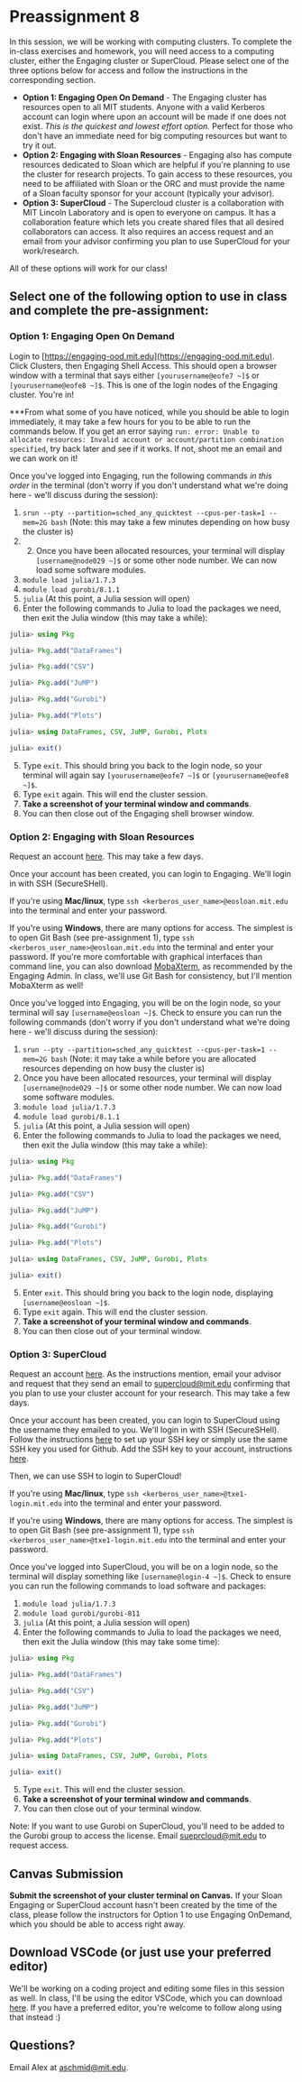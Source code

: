 # Preassignment 8

In this session, we will be working with computing clusters. To complete the in-class exercises and homework, you will need access to a computing cluster, either the Engaging cluster or SuperCloud. Please select one of the three options below for access and follow the instructions in the corresponding section.
- **Option 1: Engaging Open On Demand** - The Engaging cluster has resources open to all MIT students. Anyone with a valid Kerberos account can login where upon an account will be made if one does not exist. *This is the quickest and lowest effort option.* Perfect for those who don't have an immediate need for big computing resources but want to try it out. 
- **Option 2: Engaging with Sloan Resources** - Engaging also has compute resources dedicated to Sloan which are helpful if you're planning to use the cluster for research projects. To gain access to these resources, you need to be affiliated with Sloan or the ORC and must provide the name of a Sloan faculty sponsor for your account (typically your advisor). 
- **Option 3: SuperCloud** - The Supercloud cluster is a collaboration with MIT Lincoln Laboratory and is open to everyone on campus. It has a collaboration feature which lets you create shared files that all desired collaborators can access.  It also requires an access request and an email from your advisor confirming you plan to use SuperCloud for your work/research. 

All of these options will work for our class!

## Select one of the following option to use in class and complete the pre-assignment:

### Option 1: Engaging Open On Demand 
Login to [https://engaging-ood.mit.edu](https://engaging-ood.mit.edu). Click Clusters, then Engaging Shell Access. This should open a browser window with a terminal that says either `[yourusername@eofe7 ~]$` or `[yourusername@eofe8 ~]$`. This is one of the login nodes of the Engaging cluster. You're in! 

***From what some of you have noticed, while you should be able to login immediately, it may take a few hours for you to be able to run the commands below. If you get an error saying `run: error: Unable to allocate resources: Invalid account or account/partition combination specified`, try back later and see if it works. If not, shoot me an email and we can work on it!

Once you've logged into Engaging, run the following commands *in this order* in the terminal (don't worry if you don't understand what we're doing here - we'll discuss during the session):

1. ```srun --pty --partition=sched_any_quicktest --cpus-per-task=1 --mem=2G bash```  (Note: this may take a few minutes depending on how busy the cluster is)
2. 2. Once you have been allocated resources, your terminal will display `[username@node029 ~]$` or some other node number. We can now load some software modules.
3. ```module load julia/1.7.3```
4. ```module load gurobi/8.1.1```
5. ```julia``` (At this point, a Julia session will open)
6. Enter the following commands to Julia to load the packages we need, then exit the Julia window (this may take a while): 

```julia
julia> using Pkg

julia> Pkg.add("DataFrames")

julia> Pkg.add("CSV")

julia> Pkg.add("JuMP")

julia> Pkg.add("Gurobi")

julia> Pkg.add("Plots")

julia> using DataFrames, CSV, JuMP, Gurobi, Plots

julia> exit()
```
5. Type ```exit```. This should bring you back to the login node, so your terminal will again say `[yourusername@eofe7 ~]$` or `[yourusername@eofe8 ~]$`. 
5. Type ```exit``` again. This will end the cluster session. 
6. **Take a screenshot of your terminal window and commands**.
7. You can then close out of the Engaging shell browser window. 

### Option 2: Engaging with Sloan Resources
Request an account [here](https://mitsloan.service-now.com/sloanservice?id=sc_cat_item&sys_id=cdc71c54db10401479297deaae9619ba). This may take a few days.

Once your account has been created, you can login to Engaging. We'll login in with SSH (SecureSHell). 

If you're using **Mac/linux**, type `ssh <kerberos_user_name>@eosloan.mit.edu` into the terminal and enter your password. 

If you're using **Windows**, there are many options for access. The simplest is to open Git Bash (see pre-assignment 1),  type `ssh <kerberos_user_name>@eosloan.mit.edu` into the terminal and enter your password. If you're more comfortable with graphical interfaces than command line, you can also download [MobaXterm](https://engaging-web.mit.edu/eofe-wiki/logging_in/ssh/windows/), as recommended by the Engaging Admin. In class, we'll use Git Bash for consistency, but I'll mention MobaXterm as well!  

Once you've logged into Engaging, you will be on the login node, so your terminal will say `[username@eosloan ~]$`. Check to ensure you can run the following commands (don't worry if you don't understand what we're doing here - we'll discuss during the session):

1. ```srun --pty --partition=sched_any_quicktest --cpus-per-task=1 --mem=2G bash```  (Note: it may take a while before you are allocated resources depending on how busy the cluster is)
2. Once you have been allocated resources, your terminal will display `[username@node029 ~]$` or some other node number. We can now load some software modules.
3. ```module load julia/1.7.3```
4. ```module load gurobi/8.1.1```
5. ```julia``` (At this point, a Julia session will open)
6. Enter the following commands to Julia to load the packages we need, then exit the Julia window (this may take a while): 

```julia
julia> using Pkg

julia> Pkg.add("DataFrames")

julia> Pkg.add("CSV")

julia> Pkg.add("JuMP")

julia> Pkg.add("Gurobi")

julia> Pkg.add("Plots")

julia> using DataFrames, CSV, JuMP, Gurobi, Plots

julia> exit()
```
5. Enter ```exit```. This should bring you back to the login node, displaying `[username@eosloan ~]$`. 
5. Type ```exit``` again. This will end the cluster session. 
6. **Take a screenshot of your terminal window and commands**.
7. You can then close out of your terminal window.

### Option 3: SuperCloud
Request an account [here](https://supercloud.mit.edu/requesting-account). As the instructions mention, email your advisor and request that they send an email to [supercloud@mit.edu](mailto:supercloud@mit.edu?subject=Confirming%20Supercloud%20Account) confirming that you plan to use your cluster account for your research. This may take a few days.

Once your account has been created, you can login to SuperCloud using the username they emailed to you. We'll login in with SSH (SecureSHell). Follow the instructions [here](https://supercloud.mit.edu/requesting-account#ssh-keys) to set up your SSH key or simply use the same SSH key you used for Github. Add the SSH key to your account, instructions [here](https://supercloud.mit.edu/requesting-account#adding-keys). 

Then, we can use SSH to login to SuperCloud!

If you're using **Mac/linux**, type `ssh <kerberos_user_name>@txe1-login.mit.edu` into the terminal and enter your password. 

If you're using **Windows**, there are many options for access. The simplest is to open Git Bash (see pre-assignment 1),  type `ssh <kerberos_user_name>@txe1-login.mit.edu` into the terminal and enter your password. 

Once you've logged into SuperCloud, you will be on a login node, so the terminal will display something like `[username@login-4 ~]$`. Check to ensure you can run the following commands to load software and packages:

1. ```module load julia/1.7.3```
2. ```module load gurobi/gurobi-811```
3. ```julia``` (At this point, a Julia session will open)
4. Enter the following commands to Julia to load the packages we need, then exit the Julia window (this may take some time): 

```julia
julia> using Pkg

julia> Pkg.add("DataFrames")

julia> Pkg.add("CSV")

julia> Pkg.add("JuMP")

julia> Pkg.add("Gurobi")

julia> Pkg.add("Plots")

julia> using DataFrames, CSV, JuMP, Gurobi, Plots

julia> exit()
```
5. Type ```exit```. This will end the cluster session. 
4. **Take a screenshot of your terminal window and commands**.
5. You can then close out of your terminal window.

   
Note: If you want to use Gurobi on SuperCloud, you'll need to be added to the Gurobi group to access the license. Email sueprcloud@mit.edu to request access. 

## Canvas Submission

**Submit the screenshot of your cluster terminal on Canvas.** If your Sloan Engaging or SuperCloud account hasn't been created by the time of the class, please follow the instructors for Option 1 to use Engaging OnDemand, which you should be able to access right away. 

## Download VSCode (or just use your preferred editor)

We'll be working on a coding project and editing some files in this session as well. In class, I'll be using the editor VSCode, which you can download [here](https://code.visualstudio.com/). If you have a preferred editor, you're welcome to follow along using that instead :)

## Questions? 
Email Alex at aschmid@mit.edu.
